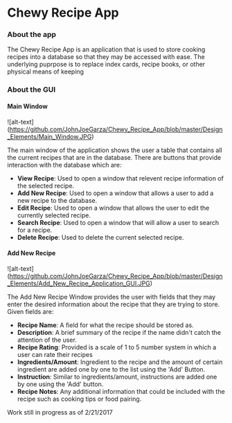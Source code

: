 # Chewy Recipe App
### About the app
The Chewy Recipe App is an application that is used to store cooking recipes into a database so that they may be accessed with ease. The underlying puprpose is to replace index cards, recipe books, or other physical means of keeping 

### About the GUI
#### Main Window
 ![alt-text] (https://github.com/JohnJoeGarza/Chewy_Recipe_App/blob/master/Design_Elements/Main_Window.JPG)

The main window of the application shows the user a table that contains all the current recipes that are in the database. There are buttons that provide interaction with the database which are:
* **View Recipe**: Used to open a window that relevent recipe information of the selected recipe.
* **Add New Recipe**: Used to open a window that allows a user to add a new recipe to the database.
* **Edit Recipe**: Used to open a window that allows the user to edit the currently selected recipe.
* **Search Recipe**: Used to open a window that will allow a user to search for a recipe.
* **Delete Recipe**: Used to delete the current selected recipe.

#### Add New Recipe
 ![alt-text] (https://github.com/JohnJoeGarza/Chewy_Recipe_App/blob/master/Design_Elements/Add_New_Recipe_Application_GUI.JPG)

The Add New Recipe Window provides the user with fields that they may enter the desired information about the recipe that they are trying to store. Given fields are:
* **Recipe Name**: A field for what the recipe should be stored as.
* **Description**: A brief summary of the recipe if the name didn't catch the attention of the user.
* **Recipe Rating**: Provided is a scale of 1 to 5 number system in which a user can rate their recipes
* **Ingredients/Amount**: Ingredient to the recipe and the amount of certain ingredient are added one by one to the list using the 'Add' Button. 
* **Instruction**: Similar to ingredients/amount, instructions are added one by one using the 'Add' button.
* **Recipe Notes**: Any additional information that could be included with the recipe such as cooking tips or food pairing.

Work still in progress as of 2/21/2017


